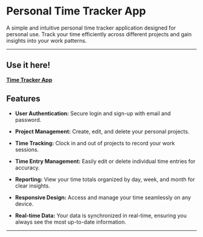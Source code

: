 # Personal Time Tracker App

A simple and intuitive personal time tracker application designed for personal use. Track your time efficiently across different projects and gain insights into your work patterns.

---

## Use it here!
[**Time Tracker App**](https://asminpothula.github.io/time_tracker/)


## Features

- **User Authentication:** Secure login and sign-up with email and password.

- **Project Management:** Create, edit, and delete your personal projects.

- **Time Tracking:** Clock in and out of projects to record your work sessions.

- **Time Entry Management:** Easily edit or delete individual time entries for accuracy.

- **Reporting:** View your time totals organized by day, week, and month for clear insights.

- **Responsive Design:** Access and manage your time seamlessly on any device.

- **Real-time Data:** Your data is synchronized in real-time, ensuring you always see the most up-to-date information.

---
